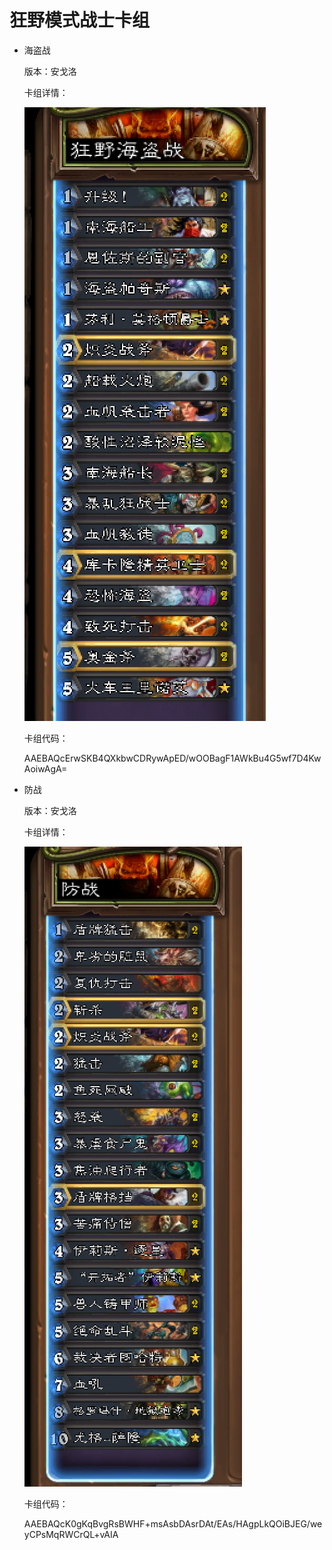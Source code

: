 # 狂野模式战士卡组

- 海盗战

  版本：安戈洛

  卡组详情：

  ![pirate_warrior](pirate_warrior.png)

  卡组代码：

  AAEBAQcErwSKB4QXkbwCDRywApED/wOOBagF1AWkBu4G5wf7D4KwAoiwAgA=


- 防战

  版本：安戈洛

  卡组详情：

  ![defense_warrior](defense_warrior.png)

  卡组代码：

  AAEBAQcK0gKqBvgRsBWHF+msAsbDAsrDAt/EAs/HAgpLkQOiBJEG/weyCPsMqRWCrQL+vAIA